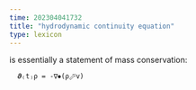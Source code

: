 ```yaml
---
time: 202304041732
title: "hydrodynamic continuity equation"
type: lexicon
---
```


is essentially a statement of mass conservation:
```
  𝝏₍t₎ρ = -∇⦁(ρ⬀v)
```
